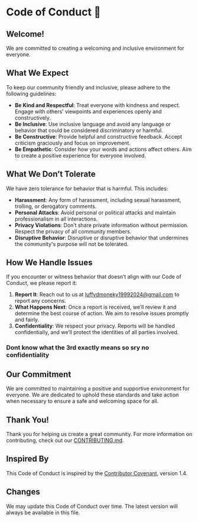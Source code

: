 # Code of Conduct 📕

## Welcome!

We are committed to creating a welcoming and inclusive environment for everyone. 

## What We Expect

To keep our community friendly and inclusive, please adhere to the following guidelines:

- **Be Kind and Respectful**: Treat everyone with kindness and respect. Engage with others’ viewpoints and experiences openly and constructively.
- **Be Inclusive**: Use inclusive language and avoid any language or behavior that could be considered discriminatory or harmful.
- **Be Constructive**: Provide helpful and constructive feedback. Accept criticism graciously and focus on improvement.
- **Be Empathetic**: Consider how your words and actions affect others. Aim to create a positive experience for everyone involved.

## What We Don’t Tolerate

We have zero tolerance for behavior that is harmful. This includes:

- **Harassment**: Any form of harassment, including sexual harassment, trolling, or derogatory comments.
- **Personal Attacks**: Avoid personal or political attacks and maintain professionalism in all interactions.
- **Privacy Violations**: Don’t share private information without permission. Respect the privacy of all community members.
- **Disruptive Behavior**: Disruptive or disruptive behavior that undermines the community's purpose will not be tolerated.

## How We Handle Issues

If you encounter or witness behavior that doesn’t align with our Code of Conduct, we please report it:

1. **Report It**: Reach out to us at [luffydmoneky19992024@gmail.com](mailto:luffydmoneky19992024@gmail.com) to report any concerns.
2. **What Happens Next**: Once a report is received, we’ll review it and determine the best course of action. We aim to resolve issues promptly and fairly.
3. **Confidentiality**: We respect your privacy. Reports will be handled confidentially, and we’ll protect the identities of all parties involved. 
### Dont know what the 3rd exactly means so sry no confidentiality

## Our Commitment

We are committed to maintaining a positive and supportive environment for everyone. We are dedicated to uphold these standards and take action when necessary to ensure a safe and welcoming space for all.


## Thank You!

Thank you for helping us create a great community. For more information on contributing, check out our [CONTRIBUTING.md](CONTRIBUTING.md).

## Inspired By

This Code of Conduct is inspired by the [Contributor Covenant](https://www.contributor-covenant.org/), version 1.4.

## Changes

We may update this Code of Conduct over time. The latest version will always be available in this file.

